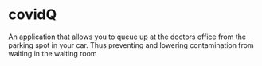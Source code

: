 # covidQ
An application that allows you to queue up at the doctors office from the parking spot in your car. Thus preventing and lowering contamination from waiting in the waiting room
